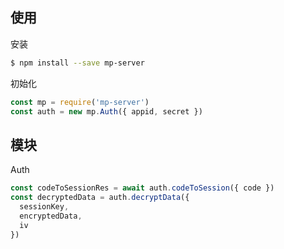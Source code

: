 ## 使用

安装

```bash
$ npm install --save mp-server
```

初始化

```js
const mp = require('mp-server')
const auth = new mp.Auth({ appid, secret })
```

## 模块

Auth

```js
const codeToSessionRes = await auth.codeToSession({ code })
const decryptedData = auth.decryptData({
  sessionKey,
  encryptedData,
  iv
})
```
